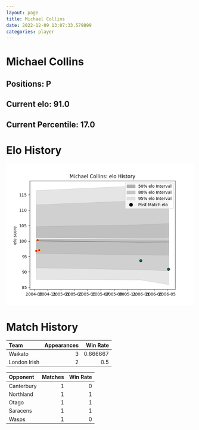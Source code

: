 ```yaml
---  
layout: page  
title: Michael Collins  
date: 2022-12-09 13:07:33.579899  
categories: player  
---
```

# Michael Collins

## Positions: P

## Current elo: 91.0

## Current Percentile: 17.0

# Elo History


![elo history](history_MichaelCollins.png)
# Match History


| Team         |   Appearances |   Win Rate |
|:-------------|--------------:|-----------:|
| Waikato      |             3 |   0.666667 |
| London Irish |             2 |   0.5      |

| Opponent   |   Matches |   Win Rate |
|:-----------|----------:|-----------:|
| Canterbury |         1 |          0 |
| Northland  |         1 |          1 |
| Otago      |         1 |          1 |
| Saracens   |         1 |          1 |
| Wasps      |         1 |          0 |